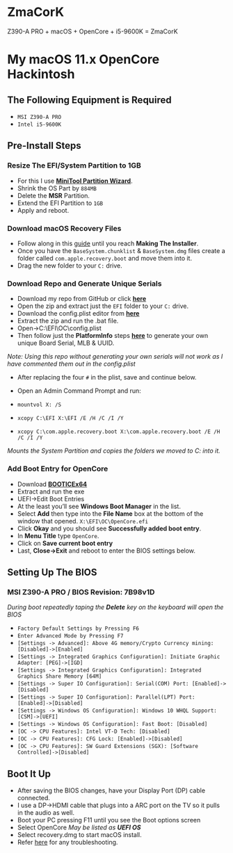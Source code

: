 # ZmaCorK
Z390-A PRO + macOS + OpenCore + i5-9600K = ZmaCorK
 
# My macOS 11.x OpenCore Hackintosh
 
## The Following Equipment is Required
 
- `MSI Z390-A PRO`
- `Intel i5-9600K`
 
## Pre-Install Steps
### Resize The EFI/System Partition to 1GB
- For this I use **[MiniTool Partition Wizard](https://www.partitionwizard.com/free-partition-manager.html)**.
- Shrink the OS Part by `884MB`
- Delete the **MSR** Partition.
- Extend the EFI Partition to `1GB`
- Apply and reboot.
 
### Download macOS Recovery Files
- Follow along in this [guide](https://dortania.github.io/OpenCore-Install-Guide/installer-guide/winblows-install.html#downloading-macos) until you reach **Making The Installer**.
- Once you have the `BaseSystem.chunklist` & `BaseSystem.dmg` files create a folder called `com.apple.recovery.boot` and move them into it.
- Drag the new folder to your `C:` drive.
 
### Download Repo and Generate Unique Serials
- Download my repo from GitHub or click **[here](https://github.com/ZeroOneZero/ZmaCorK/archive/refs/heads/main.zip)**
- Open the zip and extract just the `EFI` folder to your `C:` drive.
- Download the config.plist editor from **[here](https://github.com/corpnewt/ProperTree)**
- Extract the zip and run the .bat file.
- Open->C:\EFI\OC\config.plist
- Then follow just the **PlatformInfo** steps **[here](https://dortania.github.io/OpenCore-Install-Guide/config.plist/coffee-lake.html#platforminfo)** to generate your own unique Board Serial, MLB & UUID.
 
*Note: Using this repo without generating your own serials will not work as I have commented them out in the config.plist*
 
- After replacing the four `#` in the plist, save and continue below.
- Open an Admin Command Prompt and run:
 
- `mountvol X: /S`
- `xcopy C:\EFI X:\EFI /E /H /C /I /Y`
- `xcopy C:\com.apple.recovery.boot X:\com.apple.recovery.boot /E /H /C /I /Y`
 
*Mounts the System Partition and copies the folders we moved to C: into it.*
 
### Add Boot Entry for OpenCore
- Download **[BOOTICEx64](https://m.majorgeeks.com/index.php?ct=files&action=download&)**
- Extract and run the exe
- UEFI->Edit Boot Entries
- At the least you’ll see **Windows Boot Manager** in the list.
- Select **Add** then type into the **File Name** box at the bottom of the window that opened.
`X:\EFI\OC\OpenCore.efi`
- Click **Okay** and you should see **Successfully added boot entry**.
- In **Menu Title** type `OpenCore`.
- Click on **Save current boot entry**
- Last, **Close->Exit** and reboot to enter the BIOS settings below.
 
## Setting Up The BIOS
 
### MSI Z390-A PRO / BIOS Revision: 7B98v1D
*During boot repeatedly taping the **Delete** key on the keyboard will open the BIOS*
 
- `Factory Default Settings by Pressing F6`
- `Enter Advanced Mode by Pressing F7`
- `[Settings -> Advanced]: Above 4G memory/Crypto Currency mining: [Disabled]->[Enabled]`
- `[Settings -> Integrated Graphics Configuration]: Initiate Graphic Adapter: [PEG]->[IGD]`
- `[Settings -> Integrated Graphics Configuration]: Integrated Graphics Share Memory [64M]`
- `[Settings -> Super IO Configuration]: Serial(COM) Port: [Enabled]->[Disabled]`
- `[Settings -> Super IO Configuration]: Parallel(LPT) Port: [Enabled]->[Disabled]`
- `[Settings -> Windows OS Configuration]: Windows 10 WHQL Support: [CSM]->[UEFI]`
- `[Settings -> Windows OS Configuration]: Fast Boot: [Disabled]`
- `[OC -> CPU Features]: Intel VT-D Tech: [Disabled]`
- `[OC -> CPU Features]: CFG Lock: [Enabled]->[Disabled]`
- `[OC -> CPU Features]: SW Guard Extensions (SGX): [Software Controlled]->[Disabled]`
 
## Boot It Up
- After saving the BIOS changes, have your Display Port (DP) cable connected.
- I use a DP->HDMI cable that plugs into a ARC port on the TV so it pulls in the audio as well.
- Boot your PC pressing F11 until you see the Boot options screen
- Select OpenCore
*May be listed as **UEFI OS***
- Select recovery.dmg to start macOS install.
- Refer [here](https://dortania.github.io/OpenCore-Install-Guide/installation/installation-process.html#booting-the-opencore-usb) for any troubleshooting.
